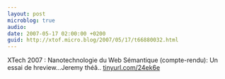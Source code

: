 ```yaml
---
layout: post
microblog: true
audio: 
date: 2007-05-17 02:00:00 +0200
guid: http://xtof.micro.blog/2007/05/17/t66880032.html
---
```

XTech 2007 : Nanotechnologie du Web Sémantique (compte-rendu): Un essai de hreview...Jeremy théâ.. [tinyurl.com/24ek6e](http://tinyurl.com/24ek6e)
